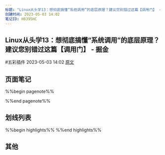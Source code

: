 ```yaml
---
标题: "Linux从头学13：想彻底搞懂“系统调用”的底层原理？建议您别错过这篇【调用门】 - 掘金"
创建时间: 2023-05-03 14:02
笔记ID: H8395HC
---
```


## Linux从头学13：想彻底搞懂“系统调用”的底层原理？建议您别错过这篇【调用门】 - 掘金 
 #五彩插件 2023-05-03 14:02 [原文](https://juejin.cn/post/7010544086071377934)

## 页面笔记
%%begin pagenote%%

%%end pagenote%%

## 划线列表
%%begin highlights%%
%%end highlights%%

## 其他

